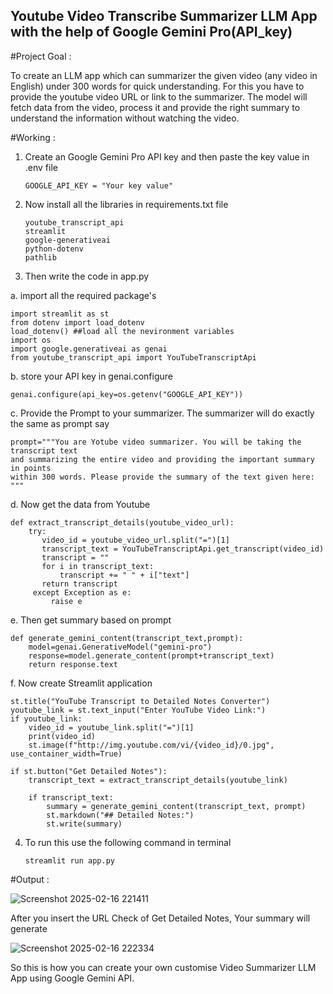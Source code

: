 ## Youtube Video Transcribe Summarizer LLM App with the help of Google Gemini Pro(API_key)

#Project Goal :

To create an LLM app which can summarizer the given video (any video in English) under 300 words for quick understanding. For this you have to provide the youtube video URL or link to the summarizer. The model will fetch data from the video, process it and provide the right summary to understand the information without watching the video.

#Working :

1. Create an Google Gemini Pro API key and then paste the key value in .env file

       GOOGLE_API_KEY = "Your key value"

2. Now install all the libraries in requirements.txt file

       youtube_transcript_api
       streamlit
       google-generativeai
       python-dotenv
       pathlib

3. Then write the code in app.py

  a. import all the required package's

    import streamlit as st
    from dotenv import load_dotenv
    load_dotenv() ##load all the nevironment variables
    import os
    import google.generativeai as genai
    from youtube_transcript_api import YouTubeTranscriptApi
    
  b. store your API key in genai.configure

    genai.configure(api_key=os.getenv("GOOGLE_API_KEY"))

  c. Provide the Prompt to your summarizer. The summarizer will do exactly the same as prompt say

    prompt="""You are Yotube video summarizer. You will be taking the transcript text
    and summarizing the entire video and providing the important summary in points
    within 300 words. Please provide the summary of the text given here:  """

  d. Now get the data from Youtube 

    def extract_transcript_details(youtube_video_url):
        try:
           video_id = youtube_video_url.split("=")[1]
           transcript_text = YouTubeTranscriptApi.get_transcript(video_id)
           transcript = ""
           for i in transcript_text:
               transcript += " " + i["text"]
           return transcript 
         except Exception as e:
             raise e

  e. Then get summary based on prompt

    def generate_gemini_content(transcript_text,prompt):
        model=genai.GenerativeModel("gemini-pro")
        response=model.generate_content(prompt+transcript_text)
        return response.text

  f. Now create Streamlit application

    st.title("YouTube Transcript to Detailed Notes Converter")
    youtube_link = st.text_input("Enter YouTube Video Link:")
    if youtube_link:
        video_id = youtube_link.split("=")[1]
        print(video_id)
        st.image(f"http://img.youtube.com/vi/{video_id}/0.jpg", use_container_width=True)

    if st.button("Get Detailed Notes"):
        transcript_text = extract_transcript_details(youtube_link)

        if transcript_text:
            summary = generate_gemini_content(transcript_text, prompt)
            st.markdown("## Detailed Notes:")
            st.write(summary)

4. To run this use the following command in terminal
  
       streamlit run app.py

#Output :

![Screenshot 2025-02-16 221411](https://github.com/user-attachments/assets/33b91ee4-6145-4ff0-8c90-43187eaaf8f8)

After you insert the URL
Check of Get Detailed Notes, Your summary will generate

![Screenshot 2025-02-16 222334](https://github.com/user-attachments/assets/8206b31c-a21f-4dc3-afec-25f72ba45267)


So this is how you can create your own customise Video Summarizer LLM App using Google Gemini API. 




    
